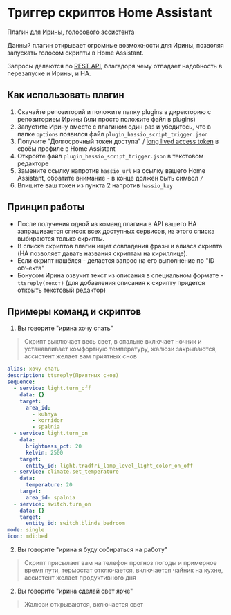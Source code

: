 # Триггер скриптов Home Assistant
Плагин для [Ирины, голосового ассистента](https://github.com/janvarev/Irene-Voice-Assistant)

Данный плагин открывает огромные возможности для Ирины, позволяя запускать голосом скрипты в Home Assistant.

Запросы делаются по [REST API](https://developers.home-assistant.io/docs/api/rest/), благадоря чему отпадает надобность в перезапуске и Ирины, и HA.

## Как использовать плагин
1. Скачайте репозиторий и положите папку plugins в директорию с репозиторием Ирины (или просто положите файл в plugins)
2. Запустите Ирину вместе с плагином один раз и убедитесь, что в папке `options` появился файл `plugin_hassio_script_trigger.json`
3. Получите "Долгосрочный токен доступа" / [long lived access token](https://developers.home-assistant.io/docs/auth_api/#long-lived-access-token) в своём профиле в Home Assistant
4. Откройте файл `plugin_hassio_script_trigger.json` в текстовом редакторе
5. Замените ссылку напротив `hassio_url` на ссылку вашего Home Assistant, обратите внимание - в конце должен быть символ `/`
6. Впишите ваш токен из пункта 2 напротив `hassio_key`

## Принцип работы
- После получения одной из команд плагина в API вашего HA запрашивается список всех доступных сервисов, из этого списка выбираются только скрипты.
- В списке скриптов плагин ищет совпадения фразы и алиаса скрипта (HA позволяет давать названия скриптам на кириллице).
- Если скрипт нашёлся - делается запрос на его выполнение по "ID объекта"
- Бонусом Ирина озвучит текст из описания в специальном формате - `ttsreply(текст)` (для добавления описания к скрипту придется открыть текстовый редактор)

## Примеры команд и скриптов
1. Вы говорите "ирина хочу спать"

>Скрипт выключает весь свет, в спальне включает ночник и устанавливает комфортную температуру, жалюзи закрываются, ассистент желает вам приятных снов

```YAML
alias: хочу спать
description: ttsreply(Приятных снов)
sequence:
  - service: light.turn_off
    data: {}
    target:
      area_id:
        - kuhnya
        - korridor
        - spalnia
  - service: light.turn_on
    data:
      brightness_pct: 20
      kelvin: 2500
    target:
      entity_id: light.tradfri_lamp_level_light_color_on_off
  - service: climate.set_temperature
    data:
      temperature: 20
    target:
      area_id: spalnia
  - service: switch.turn_on
    data: {}
    target:
      entity_id: switch.blinds_bedroom
mode: single
icon: mdi:bed
```

2. Вы говорите "ирина я буду собираться на работу"

>Скрипт присылает вам на телефон прогноз погоды и примерное время пути, термостат отключается, включается чайник на кухне, ассистент желает  продуктивного дня

2. Вы говорите "ирина сделай свет ярче"

>Жалюзи открываются, включается свет
